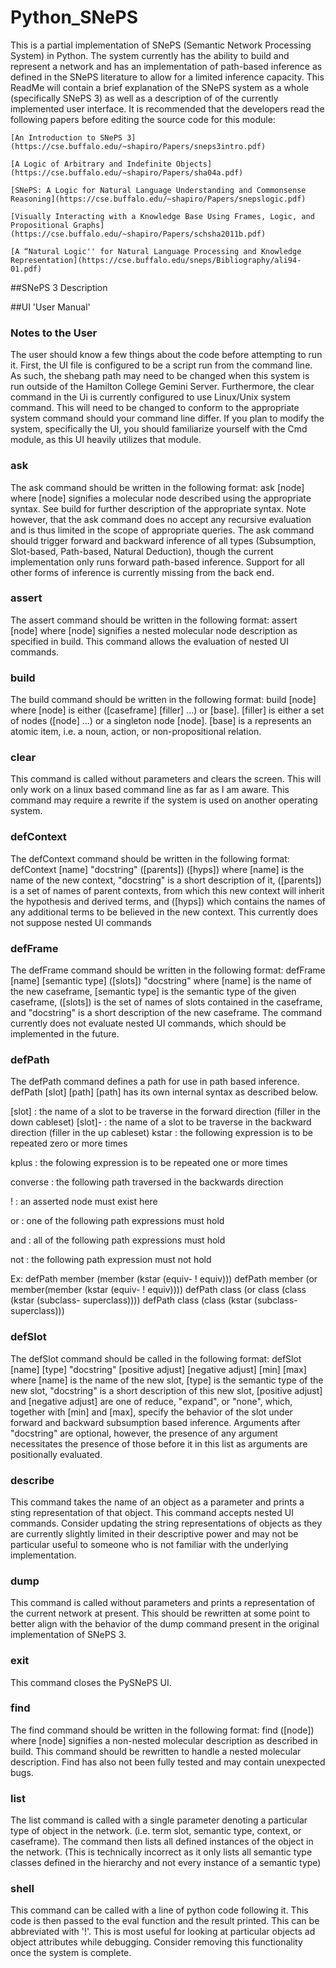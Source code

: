 # Python_SNePS
This is a partial implementation of SNePS (Semantic Network Processing System) in Python. The system currently has the ability to build and represent a network and has an implementation of path-based inference as defined in the SNePS literature to allow for a limited inference capacity. This ReadMe will contain a brief explanation of the SNePS system as a whole (specifically SNePS 3) as well as a description of of the currently implemented user interface. It is recommended that the developers read the following papers before editing the source code for this module:

	[An Introduction to SNePS 3](https://cse.buffalo.edu/~shapiro/Papers/sneps3intro.pdf)

	[A Logic of Arbitrary and Indefinite Objects](https://cse.buffalo.edu/~shapiro/Papers/sha04a.pdf)

	[SNePS: A Logic for Natural Language Understanding and Commonsense Reasoning](https://cse.buffalo.edu/~shapiro/Papers/snepslogic.pdf)

	[Visually Interacting with a Knowledge Base Using Frames, Logic, and Propositional Graphs](https://cse.buffalo.edu/~shapiro/Papers/schsha2011b.pdf)

	[A “Natural Logic'' for Natural Language Processing and Knowledge Representation](https://cse.buffalo.edu/sneps/Bibliography/ali94-01.pdf)

##SNePS 3 Description

##UI 'User Manual'

### Notes to the User
The user should know a few things about the code before attempting to run it. First, the UI file is configured to be a script run from the command line. As such, the shebang path may need to be changed when this system is run outside of the Hamilton College Gemini Server. Furthermore, the clear command in the Ui is currently configured to use Linux/Unix system command. This will need to be changed to conform to the appropriate system command should your command line differ. If you plan to modify the system, specifically the UI, you should familiarize yourself with the Cmd module, as this UI heavily utilizes that module.

### ask
The ask command should be written in the following format:
		ask [node]
where [node] signifies a molecular node described using the appropriate syntax.
See build for further description of the appropriate syntax. Note however, that the ask command does no accept any recursive evaluation and is thus limited in the scope of appropriate queries. The ask command should trigger forward and backward inference of all types (Subsumption, Slot-based, Path-based, Natural Deduction), though the current implementation only runs forward path-based inference. Support for all other forms of inference is currently missing from the back end.

### assert
The assert command should be written in the following format:
		assert [node]
where [node] signifies a nested molecular node description as specified in build. This command allows the evaluation of nested UI commands.

### build
The build command should be written in the following format:
		build [node]
where [node] is either ([caseframe] [filler] ...) or [base]. [filler] is either a set of nodes ([node] ...) or a singleton node [node]. [base] is a represents an atomic item, i.e. a noun, action, or non-propositional relation.

### clear
This command is called without parameters and clears the screen. This will only work on a linux based command line as far as I am aware. This command may require a rewrite if the system is used on another operating system.

### defContext
The defContext command should be written in the following format:
		defContext [name] "docstring" ([parents]) ([hyps])
where [name] is the name of the new context, "docstring" is a short description of it, ([parents]) is a set of names of parent contexts, from which this new context will inherit the hypothesis and derived terms, and ([hyps]) which contains the names of any additional terms to be believed in the new context. This currently does not suppose nested UI commands

### defFrame
The defFrame command should be written in the following format:
		defFrame [name] [semantic type] ([slots]) "docstring"
where [name] is the name of the new caseframe, [semantic type] is the semantic type of the given caseframe, ([slots]) is the set of names of slots contained in the caseframe, and "docstring" is a short description of the new caseframe. The command currently does not evaluate nested UI commands, which should be implemented in the future.

### defPath
The defPath command defines a path for use in path based inference.
		defPath [slot] [path]
[path] has its own internal syntax as described below.

 [slot] : the name of a slot to be traverse in the forward direction
			(filler in the down cableset)
 [slot]- : the name of a slot to be traverse in the backward direction
			(filler in the up cableset)
 kstar : the following expression is to be repeated zero or more times

 kplus : the folowing expression is to be repeated one or more times

 converse : the following path traversed in the backwards direction

 ! : an asserted node must exist here

 or : one of the following path expressions must hold

 and : all of the following path expressions must hold

 not : the following path expression must not hold

 Ex:
 defPath member (member (kstar (equiv- ! equiv)))
 defPath member (or member(member (kstar (equiv- ! equiv))))
 defPath class (or class (class (kstar (subclass- superclass))))
 defPath class (class (kstar (subclass- superclass)))

### defSlot
The defSlot command should be called in the following format:
		defSlot [name] [type] "docstring" [positive adjust] [negative adjust] [min] [max]
where [name] is the name of the new slot, [type] is the semantic type of the new slot, "docstring" is a short description of this new slot, [positive adjust] and [negative adjust] are one of reduce, "expand", or "none", which, together with [min] and [max], specify the behavior of the slot under forward and backward subsumption based inference. Arguments after "docstring" are optional, however, the presence of any argument necessitates the presence of those before it in this list as arguments are positionally evaluated.

### describe
This command takes the name of an object as a parameter and prints a sting representation of that object. This command accepts nested UI commands. Consider updating the string representations of objects as they are currently slightly limited in their descriptive power and may not be particular useful to someone who is not familiar with the underlying implementation.

### dump
This command is called without parameters and prints a representation of the current network at present. This should be rewritten at some point to better align with the behavior of the dump command present in the original implementation of SNePS 3.

### exit
This command closes the PySNePS UI.

### find
The find command should be written in the following format:
		find ([node])
where [node] signifies a non-nested molecular description as described in build. This command should be rewritten to handle a nested molecular description. Find has also not been fully tested and may contain unexpected bugs.

### list
The list command is called with a single parameter denoting a particular type of object in the network. (i.e. term slot, semantic type, context, or caseframe). The command then lists all defined instances of the object in the network. (This is technically incorrect as it only lists all semantic type classes defined in the hierarchy and not every instance of a semantic type)

### shell
This command can be called with a line of python code following it. This code is then passed to the eval function and the result printed. This can be abbreviated with '!'. This is most useful for looking at particular objects ad object attributes while debugging. Consider removing this functionality once the system is complete.
